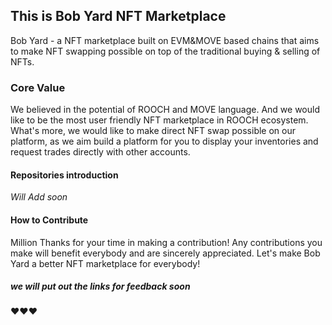 ## This is Bob Yard NFT Marketplace
Bob Yard - a NFT marketplace built on EVM&MOVE based chains that aims to make NFT swapping possible on top of the traditional buying & selling of NFTs. 
### Core Value
We believed in the potential of ROOCH and MOVE language. And we would like to be the most user friendly NFT marketplace in ROOCH ecosystem. What's more, we would like to make direct NFT swap possible on our platform, as we aim build a platform for you to display your inventories and request trades directly with other accounts. 

#### Repositories introduction
*Will Add soon*

#### How to Contribute
Million Thanks for your time in making a contribution! Any contributions you make will benefit everybody and are sincerely appreciated. Let's make Bob Yard a better NFT marketplace for everybody!
##### *we will put out the links for feedback soon*

:heart::heart::heart:
